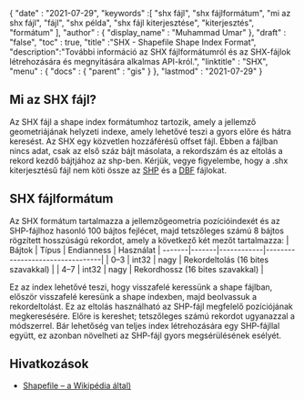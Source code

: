 {
  "date" : "2021-07-29",
  "keywords" :[ "shx fájl", "shx fájlformátum", "mi az shx fájl", "fájl", "shx példa", "shx fájl kiterjesztése", "kiterjesztés", "formátum" ],
  "author" : {
    "display_name" : "Muhammad Umar"
},
  "draft" : "false",
  "toc" : true,
  "title" :"SHX - Shapefile Shape Index Format",
  "description":"További információ az SHX fájlformátumról és az SHX-fájlok létrehozására és megnyitására alkalmas API-król.",
  "linktitle" : "SHX",
  "menu" : {
    "docs" : {
      "parent" : "gis"
}
},
  "lastmod" : "2021-07-29"
}

## Mi az SHX fájl?
Az SHX fájl a shape index formátumhoz tartozik, amely a jellemző geometriájának helyzeti indexe, amely lehetővé teszi a gyors előre és hátra keresést. Az SHX egy közvetlen hozzáférésű offset fájl. Ebben a fájlban nincs adat, csak az első száz bájt másolata, a rekordszám és az eltolás a rekord kezdő bájtjához az shp-ben. Kérjük, vegye figyelembe, hogy a .shx kiterjesztésű fájl nem köti össze az [SHP](/hu/gis/shp/) és a [DBF](/hu/database/dbf/) fájlokat.

## SHX fájlformátum
Az SHX formátum tartalmazza a jellemzőgeometria pozícióindexét és az SHP-fájlhoz hasonló 100 bájtos fejlécet, majd tetszőleges számú 8 bájtos rögzített hosszúságú rekordot, amely a következő két mezőt tartalmazza:
| Bájtok | Típus | Endianness | Használat |
-------|-------|------------|---------------------------------|
| 0–3 | int32 | nagy | Rekordeltolás (16 bites szavakkal) |
| 4–7 | int32 | nagy | Rekordhossz (16 bites szavakkal) |

Ez az index lehetővé teszi, hogy visszafelé keressünk a shape fájlban, először visszafelé keresünk a shape indexben, majd beolvassuk a rekordeltolást. Ez az eltolás használható az SHP-fájl megfelelő pozíciójának megkeresésére. Előre is kereshet; tetszőleges számú rekordot ugyanazzal a módszerrel. Bár lehetőség van teljes index létrehozására egy SHP-fájllal együtt, ez azonban növelheti az SHP-fájl gyors megsérülésének esélyét.


## Hivatkozások

* [Shapefile – a Wikipédia által)](https://en.wikipedia.org/wiki/Shapefile)


